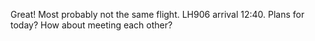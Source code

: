 Great! Most probably not the same flight. LH906 arrival 12:40. Plans for today? How about meeting each other?